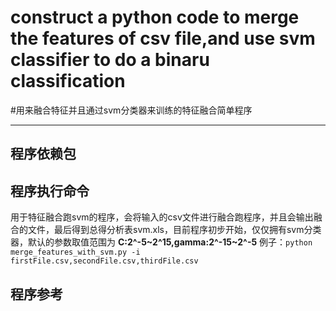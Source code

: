 # construct a python code to merge the features of csv file,and use svm classifier to do a binaru classification
#用来融合特征并且通过svm分类器来训练的特征融合简单程序
****
## 程序依赖包

## 程序执行命令
用于特征融合跑svm的程序，会将输入的csv文件进行融合跑程序，并且会输出融合的文件，最后得到总得分析表svm.xls，目前程序初步开始，仅仅拥有svm分类器，默认的参数取值范围为
**C:2^-5~2^15,gamma:2^-15~2^-5**
例子：`python merge_features_with_svm.py -i firstFile.csv,secondFile.csv,thirdFile.csv`
## 程序参考
